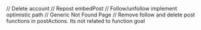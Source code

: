 // Delete account
// Repost embedPost
// Follow/unfollow implement optimistic path
// Generic Not Found Page
// Remove follow and delete post functions in postActions. Its not related to function goal